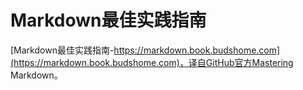 # Markdown最佳实践指南

[Markdown最佳实践指南-https://markdown.book.budshome.com](https://markdown.book.budshome.com)，译自GitHub官方Mastering Markdown。
